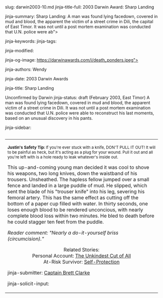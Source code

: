 slug: darwin2003-10.md
jinja-title-full: 2003 Darwin Award: Sharp Landing

jinja-summary: Sharp Landing: A man was found lying facedown, covered in mud and blood, the apparent the victim of a street crime in Dili, the capital of East Timor. It was not until a post mortem examination was conducted that U.N. police were ab">

jinja-keywords:
jinja-tags:

jinja-modified:

jinja-og-image: https://darwinawards.com/i/death_ponders.jpeg">

jinja-authors: Wendy

jinja-date: 2003 Darwin Awards


jinja-title: Sharp Landing

Unconfirmed by Darwin
jinja-status: draft
(February 2003, East Timor) A man was found lying facedown, covered in mud
and blood, the apparent victim of a street crime in Dili. It was not until
a post mortem examination was conducted that U.N. police were able to
reconstruct his last moments, based on an unusual discovery in his pants.

jinja-sidebar: <TABLE width="100" border="0" align="right" cellspacing="3" cellpadding="6" background="/i/bgtable.gif">
<TR>
<TD>

<P align="left"><FONT size="-1"><B>Justin's Safety Tip: </B>If you're
ever stuck with a knife, DON'T PULL IT OUT! It will to be painful as
heck, but it's acting as a plug for your wound. Pull it out and all
you're left with is a hole ready to leak whatever's inside out.
</FONT></P>


This up-and-coming young man decided it was cool to shove his weapons, two
long knives, down the waistband of his trousers. Unsheathed. The hapless
fellow jumped over a small fence and landed in a large puddle of mud. He
slipped, which sent the blade of his "trouser knife" into his leg, severing
his femoral artery. This has the same effect as cutting off the bottom of
a paper cup filled with water.	In thirty seconds, one loses enough blood
to be rendered unconcious, with nearly complete blood loss within two
minutes. He bled to death before he could stagger ten feet from the
puddle.

<I/>Reader comment: "Nearly a do-it-yourself briss (circumcision)."</I>
<P align="center">
Related Stories:<BR>
Personal Account: <A href="/personal/personal1999-10.html">The
Unkindest Cut of All</A><BR>
At-Risk Survivor: <A href="/stupid/stupid2004-11.html">Self-Protection</A>

<P align=center>
<!--#include virtual="/inc/votebar_viewvoteonly" -->

jinja-submitter: <A HREF="mailto:REMOVE-">Captain Brett Clarke</A>

jinja-solicit-input:



<!--#include file=nav_2003.html -->


